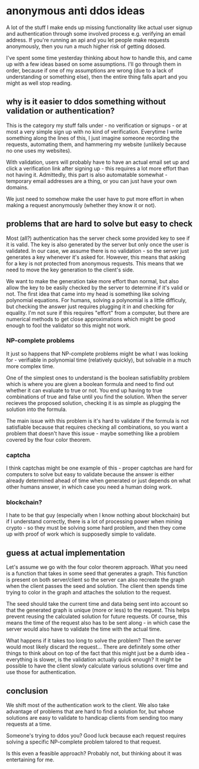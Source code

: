 # anonymous anti ddos ideas

A lot of the stuff I make ends up missing functionality like actual user signup
and authentication through some involved process e.g. verifying an email address.
If you're running an api and you let people make requests anonymously, then you
run a much higher risk of getting ddosed.

I've spent some time yesterday thinking about how to handle this, and came up with
a few ideas based on some assumptions. I'll go through them in order, because if
one of my assumptions are wrong (due to a lack of understanding or something else),
then the entire thing falls apart and you might as well stop reading.

## why is it easier to ddos something without validation or authentication?

This is the category my stuff falls under - no verification or signups - or
at most a very simple sign up with no kind of verification. Everytime I write something
along the lines of this, I just imagine someone recording the requests, automating
them, and hammering my website (unlikely because no one uses my websites).

With validation, users will probably have to have an actual email set up and
click a verification link after signing up - this requires a lot more effort than
not having it. Admittedly, this part is also automatable somewhat - temporary
email addresses are a thing, or you can just have your own domains.

We just need to somehow make the user have to put more effort in when making a request
anonymously (whether they know it or not).

## problems that are hard to solve but easy to check

Most (all?) authentication has the server check some provided key to see if it is
valid. The key is also generated by the server but only once the user is validated.
In our case, we assume there is no validation - so the server just generates a key
whenever it's asked for. However, this means that asking for a key is not protected
from anonymous requests. This means that we need to move the key generation to the
client's side.

We want to make the generation take more effort than normal, but also allow the key
to be easily checked by the server to determine if it's valid or not. The first idea
that came into my head is something like solving polynomial equations. For humans,
solving a polynomial is a little difficuly, but checking the answer just requires
plugging it in and checking for equality. I'm not sure if this requires "effort"
from a computer, but there are numerical methods to get close approximations which
might be good enough to fool the validator so this might not work.

### NP-complete problems

It just so happens that NP-complete problems might be what I was looking for -
verifiable in polynomial time (relatively quickly), but solvable in a much more complex
time.

One of the simplest ones to understand is the boolean satisfiablity problem which
is where you are given a boolean formula and need to find out whether it can evaluate
to true or not. You end up having to true combinations of true and false until you
find the solution. When the server recieves the proposed solution, checking it is
as simple as plugging the solution into the formula.

The main issue with this problem is it's hard to validate if the formula is not
satisfiable because that requires checking all combinations, so you want a problem
that doesn't have this issue - maybe something like a problem covered by the four
color theorem.

### captcha

I think captchas might be one example of this - proper captchas are hard for computers
to solve but easy to validate because the answer is either already determined ahead
of time when generated or just depends on what other humans answer, in which case
you need a human doing work.

### blockchain?

I hate to be that guy (especially when I know nothing about blockchain) but if I
understand correctly, there is a lot of processing power when mining crypto -
so they must be solving some hard problem, and then they come up with proof of work
which is supposedly simple to validate.

## guess at actual implementation

Let's assume we go with the four color theorem approach. What you need is a function
that takes in some seed that generates a graph. This function is present on both
server/client so the server can also recreate the graph when the client passes the
seed and solution. The client then spends time trying to color in the graph and attaches
the solution to the request.

The seed should take the current time and data being sent into account so that the
generated graph is unique (more or less) to the request. This helps prevent reusing
the calculated solution for future requests. Of course, this means the time of the
request also has to be sent along - in which case the server would also have to
validate the time with the actual time.

What happens if it takes too long to solve the problem? Then the server would most
likely discard the request... There are definitely some other things to think about
on top of the fact that this might just be a dumb idea - everything is slower, is
the validation actually quick enough? It might be possible to have the client slowly
calculate various solutions over time and use those for authentication.

## conclusion

We shift most of the authentication work to the client. We also take advantage of
problems that are hard to find a solution for, but whose solutions are easy to validate
to handicap clients from sending too many requests at a time.

Someone's trying to ddos you? Good luck because each request requires solving a specific
NP-complete problem talored to that request.

Is this even a feasible approach? Probably not, but thinking about it was entertaining
for me.
